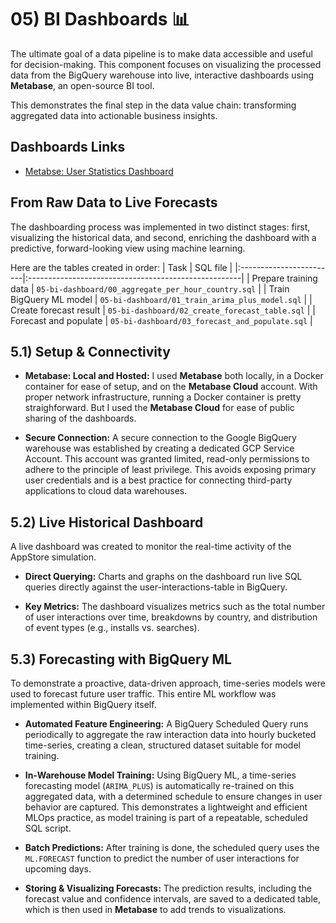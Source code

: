# 05) BI Dashboards 📊

The ultimate goal of a data pipeline is to make data accessible and useful for decision-making. This component focuses on visualizing the processed data from the BigQuery warehouse into live, interactive dashboards using **Metabase**, an open-source BI tool.

This demonstrates the final step in the data value chain: transforming aggregated data into actionable business insights.

## Dashboards Links

- [Metabse: User Statistics Dashboard](https://sinras-app-store-simulation.metabaseapp.com/public/dashboard/10d83b10-a81b-40d1-866f-83aa642293bf)


## From Raw Data to Live Forecasts

The dashboarding process was implemented in two distinct stages: first, visualizing the historical data, and second, enriching the dashboard with a predictive, forward-looking view using machine learning.

Here are the tables created in order:
|          Task           |                     SQL file                         |
|:------------------------|:-----------------------------------------------------|
| Prepare training data   |  `05-bi-dashboard/00_aggregate_per_hour_country.sql` |
| Train BigQuery ML model |  `05-bi-dashboard/01_train_arima_plus_model.sql`     |
| Create forecast result  |  `05-bi-dashboard/02_create_forecast_table.sql`      |
| Forecast and populate   |  `05-bi-dashboard/03_forecast_and_populate.sql`      |

## 5.1) Setup & Connectivity

- **Metabase: Local and Hosted:** I used **Metabase** both locally, in a Docker container for ease of setup, and on the **Metabase Cloud** account. With proper network infrastructure, running a Docker container is pretty straighforward. But I used the **Metabase Cloud** for ease of public sharing of the dashboards.

- **Secure Connection:** A secure connection to the Google BigQuery warehouse was established by creating a dedicated GCP Service Account. This account was granted limited, read-only permissions to adhere to the principle of least privilege. This avoids exposing primary user credentials and is a best practice for connecting third-party applications to cloud data warehouses.


## 5.2) Live Historical Dashboard

A live dashboard was created to monitor the real-time activity of the AppStore simulation.

- **Direct Querying:** Charts and graphs on the dashboard run live SQL queries directly against the user-interactions-table in BigQuery.

- **Key Metrics:** The dashboard visualizes metrics such as the total number of user interactions over time, breakdowns by country, and distribution of event types (e.g., installs vs. searches).



## 5.3) Forecasting with BigQuery ML

To demonstrate a proactive, data-driven approach, time-series models were used to forecast future user traffic. This entire ML workflow was implemented within BigQuery itself.

- **Automated Feature Engineering:** A BigQuery Scheduled Query runs periodically to aggregate the raw interaction data into hourly bucketed time-series, creating a clean, structured dataset suitable for model training.

- **In-Warehouse Model Training:** Using BigQuery ML, a time-series forecasting model (`ARIMA_PLUS`) is automatically re-trained on this aggregated data, with a determined schedule to ensure changes in user behavior are captured. This demonstrates a lightweight and efficient MLOps practice, as model training is part of a repeatable, scheduled SQL script.

- **Batch Predictions:** After training is done, the scheduled query uses the `ML.FORECAST` function to predict the number of user interactions for upcoming days.

- **Storing & Visualizing Forecasts:** The prediction results, including the forecast value and confidence intervals, are saved to a dedicated table, which is then used in **Metabase** to add trends to visualizations.
